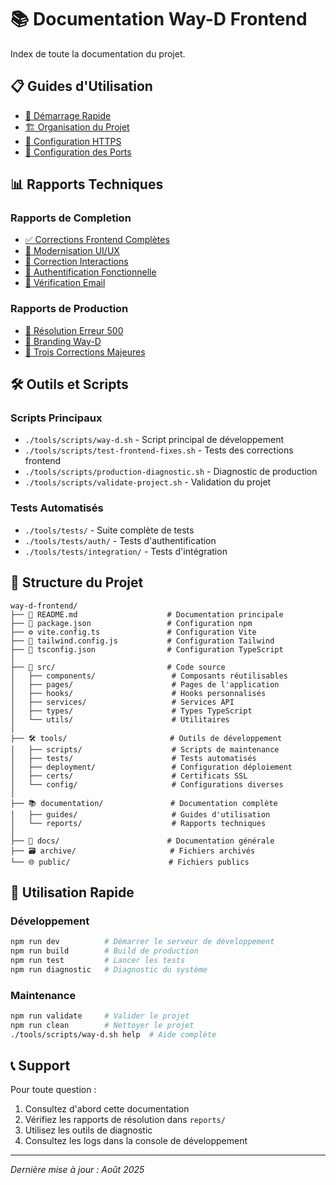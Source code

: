 # 📚 Documentation Way-D Frontend

Index de toute la documentation du projet.

## 📋 Guides d'Utilisation

- [🚀 Démarrage Rapide](../docs/QUICKSTART.md)
- [🏗️ Organisation du Projet](./guides/PROJECT_ORGANIZATION.md)
- [🔧 Configuration HTTPS](../docs/HTTPS_LETSENCRYPT_CONFIG.md)
- [🔌 Configuration des Ports](../docs/PORT_CONFIGURATION.md)

## 📊 Rapports Techniques

### Rapports de Completion
- [✅ Corrections Frontend Complètes](./reports/FRONTEND_FIXES_COMPLETE.md)
- [🎨 Modernisation UI/UX](./reports/MODERNIZATION_COMPLETE_REPORT.md)
- [💬 Correction Interactions](./reports/INTERACTIONS_FIX_COMPLETE.md)
- [🔐 Authentification Fonctionnelle](./reports/SERVICE_AUTH_FONCTIONNEL_FINAL.md)
- [📧 Vérification Email](./reports/VERIFICATION_CODE_IMPLEMENTATION_COMPLETE.md)

### Rapports de Production
- [🚨 Résolution Erreur 500](./reports/PRODUCTION_500_ERROR_RESOLVED.md)
- [🎯 Branding Way-D](./reports/WAY_D_BRANDING_MODERNIZATION_REPORT.md)
- [🔧 Trois Corrections Majeures](./reports/THREE_FIXES_IMPLEMENTATION_COMPLETE.md)

## 🛠️ Outils et Scripts

### Scripts Principaux
- `./tools/scripts/way-d.sh` - Script principal de développement
- `./tools/scripts/test-frontend-fixes.sh` - Tests des corrections frontend
- `./tools/scripts/production-diagnostic.sh` - Diagnostic de production
- `./tools/scripts/validate-project.sh` - Validation du projet

### Tests Automatisés
- `./tools/tests/` - Suite complète de tests
- `./tools/tests/auth/` - Tests d'authentification
- `./tools/tests/integration/` - Tests d'intégration

## 📁 Structure du Projet

```
way-d-frontend/
├── 📄 README.md                    # Documentation principale
├── 🔧 package.json                 # Configuration npm
├── ⚙️ vite.config.ts               # Configuration Vite
├── 🎨 tailwind.config.js           # Configuration Tailwind
├── 📝 tsconfig.json                # Configuration TypeScript
│
├── 🎯 src/                         # Code source
│   ├── components/                 # Composants réutilisables
│   ├── pages/                      # Pages de l'application
│   ├── hooks/                      # Hooks personnalisés
│   ├── services/                   # Services API
│   ├── types/                      # Types TypeScript
│   └── utils/                      # Utilitaires
│
├── 🛠️ tools/                       # Outils de développement
│   ├── scripts/                    # Scripts de maintenance
│   ├── tests/                      # Tests automatisés
│   ├── deployment/                 # Configuration déploiement
│   ├── certs/                      # Certificats SSL
│   └── config/                     # Configurations diverses
│
├── 📚 documentation/               # Documentation complète
│   ├── guides/                     # Guides d'utilisation
│   └── reports/                    # Rapports techniques
│
├── 📖 docs/                        # Documentation générale
├── 🗃️ archive/                     # Fichiers archivés
└── 🌐 public/                      # Fichiers publics
```

## 🎯 Utilisation Rapide

### Développement
```bash
npm run dev          # Démarrer le serveur de développement
npm run build        # Build de production
npm run test         # Lancer les tests
npm run diagnostic   # Diagnostic du système
```

### Maintenance
```bash
npm run validate     # Valider le projet
npm run clean        # Nettoyer le projet
./tools/scripts/way-d.sh help  # Aide complète
```

## 📞 Support

Pour toute question :
1. Consultez d'abord cette documentation
2. Vérifiez les rapports de résolution dans `reports/`
3. Utilisez les outils de diagnostic
4. Consultez les logs dans la console de développement

---

*Dernière mise à jour : Août 2025*
